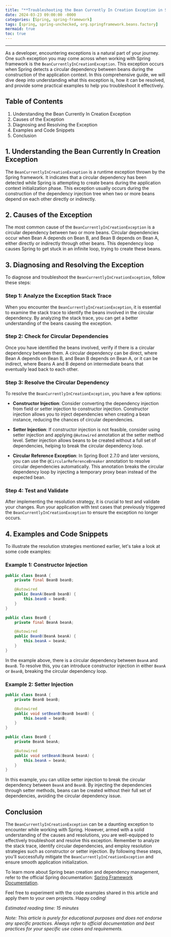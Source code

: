 ```yaml
---
title: "**Troubleshooting the Bean Currently In Creation Exception in Spring**"
date: 2024-03-23 09:00:00 -0000
categories: [Spring, spring-framework]
tags: [spring, spring-unchecked, org.springframework.beans.factory]
mermaid: true
toc: true
---
```



---

As a developer, encountering exceptions is a natural part of your journey. One such exception you may come across when working with Spring framework is the `BeanCurrentlyInCreationException`. This exception occurs when Spring detects a circular dependency between beans during the construction of the application context. In this comprehensive guide, we will dive deep into understanding what this exception is, how it can be resolved, and provide some practical examples to help you troubleshoot it effectively.

## Table of Contents
1. Understanding the Bean Currently In Creation Exception
2. Causes of the Exception
3. Diagnosing and Resolving the Exception
4. Examples and Code Snippets
5. Conclusion

## 1. Understanding the Bean Currently In Creation Exception

The `BeanCurrentlyInCreationException` is a runtime exception thrown by the Spring framework. It indicates that a circular dependency has been detected while Spring is attempting to create beans during the application context initialization phase. This exception usually occurs during the construction of the dependency injection tree when two or more beans depend on each other directly or indirectly.

## 2. Causes of the Exception

The most common cause of the `BeanCurrentlyInCreationException` is a circular dependency between two or more beans. Circular dependencies occur when Bean A depends on Bean B, and Bean B depends on Bean A, either directly or indirectly through other beans. This dependency loop causes Spring to get stuck in an infinite loop, trying to create these beans.

## 3. Diagnosing and Resolving the Exception

To diagnose and troubleshoot the `BeanCurrentlyInCreationException`, follow these steps:

### Step 1: Analyze the Exception Stack Trace
When you encounter the `BeanCurrentlyInCreationException`, it is essential to examine the stack trace to identify the beans involved in the circular dependency. By analyzing the stack trace, you can get a better understanding of the beans causing the exception.

### Step 2: Check for Circular Dependencies
Once you have identified the beans involved, verify if there is a circular dependency between them. A circular dependency can be direct, where Bean A depends on Bean B, and Bean B depends on Bean A, or it can be indirect, where Beans A and B depend on intermediate beans that eventually lead back to each other.

### Step 3: Resolve the Circular Dependency
To resolve the `BeanCurrentlyInCreationException`, you have a few options:

- **Constructor Injection**: Consider converting the dependency injection from field or setter injection to constructor injection. Constructor injection allows you to inject dependencies when creating a bean instance, reducing the chances of circular dependencies.

- **Setter Injection**: If constructor injection is not feasible, consider using setter injection and applying `@Autowired` annotation at the setter method level. Setter injection allows beans to be created without a full set of dependencies, helping to break the circular dependency loop.

- **Circular Reference Exception**: In Spring Boot 2.7.0 and later versions, you can use the `@CircularReferenceBreaker` annotation to resolve circular dependencies automatically. This annotation breaks the circular dependency loop by injecting a temporary proxy bean instead of the expected bean.

### Step 4: Test and Validate
After implementing the resolution strategy, it is crucial to test and validate your changes. Run your application with test cases that previously triggered the `BeanCurrentlyInCreationException` to ensure the exception no longer occurs.

## 4. Examples and Code Snippets

To illustrate the resolution strategies mentioned earlier, let's take a look at some code examples:

### Example 1: Constructor Injection
```java
public class BeanA {
    private final BeanB beanB;

    @Autowired
    public BeanA(BeanB beanB) {
        this.beanB = beanB;
    }
}

public class BeanB {
    private final BeanA beanA;

    @Autowired
    public BeanB(BeanA beanA) {
        this.beanA = beanA;
    }
}
```

In the example above, there is a circular dependency between `BeanA` and `BeanB`. To resolve this, you can introduce constructor injection in either `BeanA` or `BeanB`, breaking the circular dependency loop.

### Example 2: Setter Injection
```java
public class BeanA {
    private BeanB beanB;

    @Autowired
    public void setBeanB(BeanB beanB) {
        this.beanB = beanB;
    }
}

public class BeanB {
    private BeanA beanA;

    @Autowired
    public void setBeanA(BeanA beanA) {
        this.beanA = beanA;
    }
}
```

In this example, you can utilize setter injection to break the circular dependency between `BeanA` and `BeanB`. By injecting the dependencies through setter methods, beans can be created without their full set of dependencies, avoiding the circular dependency issue.

## Conclusion

The `BeanCurrentlyInCreationException` can be a daunting exception to encounter while working with Spring. However, armed with a solid understanding of the causes and resolutions, you are well-equipped to effectively troubleshoot and resolve this exception. Remember to analyze the stack trace, identify circular dependencies, and employ resolution strategies such as constructor or setter injection. By following these steps, you'll successfully mitigate the `BeanCurrentlyInCreationException` and ensure smooth application initialization.

To learn more about Spring bean creation and dependency management, refer to the official Spring documentation: [Spring Framework Documentation](https://docs.spring.io/spring-framework/docs/current/reference/html/core.html#beans).

Feel free to experiment with the code examples shared in this article and apply them to your own projects. Happy coding!

*Estimated reading time: 15 minutes*

*Note: This article is purely for educational purposes and does not endorse any specific practices. Always refer to official documentation and best practices for your specific use cases and requirements.*